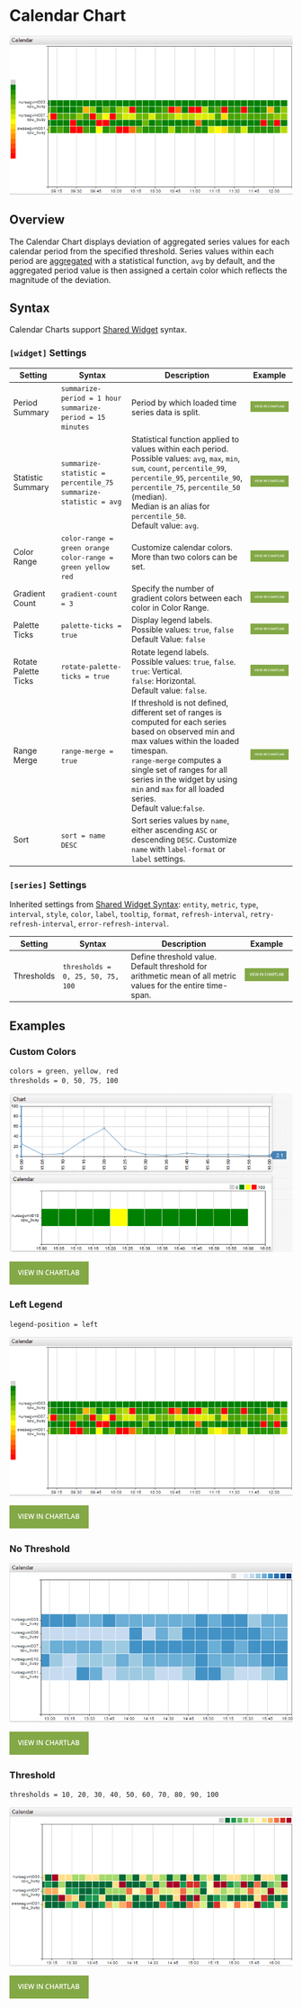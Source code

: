 # Calendar Chart

![](./images/calendar-chart-3.png)

## Overview

The Calendar Chart displays deviation of aggregated series values for each calendar period from the specified threshold. Series values within each period are [aggregated](../../configuration/aggregators.md) with a statistical function, `avg` by default, and the aggregated period value is then assigned a certain color which reflects the magnitude of the deviation.

## Syntax

Calendar Charts support [Shared Widget](../shared/README.md) syntax.

### `[widget]` Settings

Setting |Syntax |Description |Example
--|--|--|--
Period Summary | `summarize-period = 1 hour`<br>`summarize-period = 15 minutes` | Period by which loaded time series data is split. | [![](./images/button.png)](https://apps.axibase.com/chartlab/fb935e05/14/)
Statistic Summary | `summarize-statistic = percentile_75`<br>`summarize-statistic = avg` | Statistical function applied to values within each period.<br>Possible values: `avg`, `max`, `min`, `sum`, `count`, `percentile_99`, `percentile_95`, `percentile_90`, `percentile_75`, `percentile_50` (median).<br>Median is an alias for `percentile_50`.<br>Default value: `avg`.| [![](./images/button.png)](https://apps.axibase.com/chartlab/fb935e05/23/)
Color Range | `color-range = green orange`<br>`color-range = green yellow red`| Customize calendar colors. More than two colors can be set.|[![](./images/button.png)](https://apps.axibase.com/chartlab/fb935e05/15/)
Gradient Count | `gradient-count = 3` | Specify the number of gradient colors between each color in Color Range. | [![](./images/button.png)](https://apps.axibase.com/chartlab/fb935e05/16/)
Palette Ticks | `palette-ticks = true` | Display legend labels.<br>Possible values: `true`, `false`<br>Default Value: `false` | [![](./images/button.png)](https://apps.axibase.com/chartlab/0f9e807b/3/)
Rotate Palette Ticks | `rotate-palette-ticks = true` | Rotate legend labels.<br>Possible values: `true`, `false`.<br>`true`: Vertical.<br>`false`: Horizontal.<br>Default value: `false`.| [![](./images/button.png)](https://apps.axibase.com/chartlab/0f9e807b/2/)
Range Merge | `range-merge = true` | If threshold is not defined, different set of ranges is computed for each series based on observed min and max values within the loaded timespan.<br> `range-merge` computes a single set of ranges for all series in the widget by using `min` and `max` for all loaded series.<br>Default value:`false`. | [![](./images/button.png)](https://apps.axibase.com/chartlab/0f9e807b/4/)
Sort | `sort = name DESC` | Sort series values by `name`, either ascending `ASC` or descending `DESC`. Customize `name` with `label-format` or `label` settings.

### `[series]` Settings

Inherited settings from [Shared Widget Syntax](../shared/README.md): `entity`, `metric`, `type`, `interval`, `style`, `color`, `label`, `tooltip`, `format`, `refresh-interval`, `retry-refresh-interval`, `error-refresh-interval`.

Setting |Syntax |Description |Example
--|--|--|--
Thresholds | `thresholds = 0, 25, 50, 75, 100` | Define threshold value.<br>Default threshold for arithmetic mean of all metric values for the entire time-span.| [![](./images/button.png)](http://apps.axibase.com/chartlab/fb935e05/21/)

## Examples

### Custom Colors

```css
colors = green, yellow, red
thresholds = 0, 50, 75, 100
```

![](./images/calendar-threshold.png)

[![](./images/button.png)](https://apps.axibase.com/chartlab/0a936368/2/)

### Left Legend

```css
legend-position = left
```

![](./images/calendar-chart-4.png)

[![](./images/button.png)](https://apps.axibase.com/chartlab/fb935e05/13/)

### No Threshold

![](./images/calendar-chart-1.png)

[![](./images/button.png)](https://apps.axibase.com/chartlab/fb935e05)

### Threshold

```css
thresholds = 10, 20, 30, 40, 50, 60, 70, 80, 90, 100
```

![](./images/calendar-chart-2.png)

[![](./images/button.png)](https://apps.axibase.com/chartlab/fb935e05/2/)